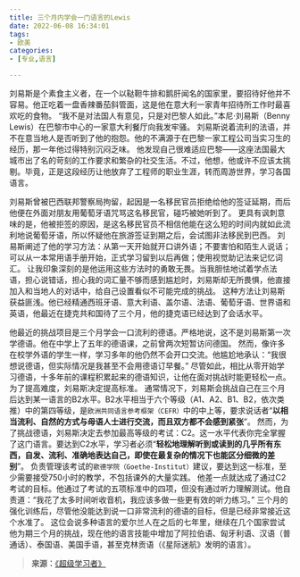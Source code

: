 ```yaml
---
title: 三个月内学会一门语言的Lewis
date: 2022-06-08 16:34:01
tags:
- 欧美
categories:
- [专业,语言]

---
```


刘易斯是个素食主义者，在一个以鞑靼牛排和鹅肝闻名的国家里，要招待好他并不容易。他正吃着一盘香辣番茄斜管面，这是他在意大利一家青年招待所工作时最喜欢吃的食物。
“我不是对法国人有意见，只是对巴黎人如此。”本尼·刘易斯（Benny Lewis）在巴黎市中心的一家意大利餐厅向我发牢骚。
刘易斯说着流利的法语，并不在意当地人是否听到了他的抱怨。他的不满源于在巴黎一家工程公司当实习生的经历，那一年他过得特别沉闷乏味。
他发现自己很难适应巴黎——这座法国最大城市出了名的苛刻的工作要求和繁杂的社交生活。不过，他想，他或许不应该太挑剔。毕竟，正是这段经历让他放弃了工程师的职业生涯，转而周游世界，学习各国语言。
<!--more-->
刘易斯曾被巴西联邦警察局拘留，起因是一名移民官员拒绝给他的签证延期，而后他便在外面对朋友用葡萄牙语咒骂这名移民官，碰巧被她听到了。
更具有讽刺意味的是，他被拒签的原因，是这名移民官员不相信他能在这么短的时间内就如此流利地说葡萄牙语，所以怀疑他在旅游签证到期之后，会试图非法移民到巴西。
刘易斯阐述了他的学习方法：从第一天开始就开口讲外语；不要害怕和陌生人说话；可以从一本常用语手册开始，正式学习留到以后再做；使用视觉助记法来记忆词汇。
让我印象深刻的是他运用这些方法时的勇敢无畏。当我胆怯地试着学点法语，担心说错话，担心我的词汇量不够而感到尴尬时，刘易斯却无所畏惧，他直接加入和当地人的对话中，给自己设置看似不可能完成的挑战。
这种方法让刘易斯获益匪浅。他已经精通西班牙语、意大利语、盖尔语、法语、葡萄牙语、世界语和英语，他最近在捷克共和国待了三个月，他的捷克语已经达到了会话水平。

他最近的挑战项目是三个月学会一口流利的德语。严格地说，这不是刘易斯第一次学德语。他在中学上了五年的德语课，之前曾两次短暂访问德国。
然而，像许多在校学外语的学生一样，学习多年的他仍然不会开口交流。他尴尬地承认：“我很想说德语，但实际情况是我甚至不会用德语订早餐。”
尽管如此，相比从零开始学习德语，十多年前的课程积累起来的德语知识，让他在面对挑战时能更轻松一点。为了提高难度，刘易斯决定提高标准。
通常情况下，刘易斯会挑战自己在三个月后达到某一语言的B2水平。B2水平相当于六个等级（A1、A2、B1、B2，依次类推）中的第四等级，是`欧洲共同语言参考框架（CEFR）`中的中上等，要求说话者“**以相当流利、自然的方式与母语人士进行交流，而且双方都不会感到紧张**”。
然而，为了挑战德语，刘易斯决定去参加最高等级的考试：C2。这一水平代表你完全掌握了这门语言。要达到C2水平，学习者必须“**轻松地理解听到或读到的几乎所有东西，自发、流利、准确地表达自己，即使在最复杂的情况下也能区分细微的差别**”。
负责管理该考试的`歌德学院（Goethe-Institut）`建议，要达到这一标准，至少需要接受750小时的教学，不包括课外的大量实践。
他差一点就达成了通过C2考试的目标。他通过了考试的五项标准中的四项，但没有通过听力理解测试。他自责道：“我花了太多时间听收音机，我应该多做一些更有效的听力练习。”
三个月的强化训练后，尽管他没能达到说一口非常流利的德语的目标，但是已经非常接近这个水准了。
这位会说多种语言的爱尔兰人在之后的七年里，继续在几个国家尝试他为期三个月的挑战，现在他的语言技能中增加了阿拉伯语、匈牙利语、汉语（普通话）、泰国语、美国手语，甚至克林贡语（《星际迷航》发明的语言）。

>**来源：**[《超级学习者》](https://yamaeye.github.io/docs/#/读书/学习/超级学习者)